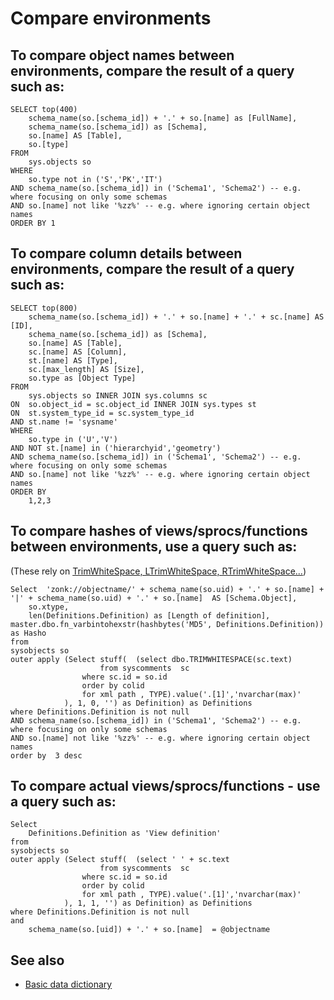 # Compare environments


## To compare object names between environments, compare the result of a query such as:

	SELECT top(400)
		schema_name(so.[schema_id]) + '.' + so.[name] as [FullName],
		schema_name(so.[schema_id]) as [Schema],
		so.[name] AS [Table],
		so.[type]
	FROM
		sys.objects so 
	WHERE 
		so.type not in ('S','PK','IT')
	AND schema_name(so.[schema_id])	in ('Schema1', 'Schema2') -- e.g. where focusing on only some schemas
	AND so.[name] not like '%zz%' -- e.g. where ignoring certain object names
	ORDER BY 1




## To compare column details between environments, compare the result of a query such as:

	SELECT top(800)
		schema_name(so.[schema_id]) + '.' + so.[name] + '.' + sc.[name] AS [ID],
		schema_name(so.[schema_id]) as [Schema],
		so.[name] AS [Table],
		sc.[name] AS [Column],
		st.[name] AS [Type],
		sc.[max_length] AS [Size],
		so.type as [Object Type]
	FROM
		sys.objects so INNER JOIN sys.columns sc 
	ON 	so.object_id = sc.object_id INNER JOIN sys.types st 
	ON 	st.system_type_id = sc.system_type_id 
	AND	st.name != 'sysname'
	WHERE 
		so.type in ('U','V')
	AND NOT st.[name] in ('hierarchyid','geometry')
	AND schema_name(so.[schema_id])	in ('Schema1', 'Schema2') -- e.g. where focusing on only some schemas
	AND so.[name] not like '%zz%' -- e.g. where ignoring certain object names
	ORDER BY 
		1,2,3



## To compare hashes of views/sprocs/functions between environments, use a query such as:

(These rely on [TrimWhiteSpace, LTrimWhiteSpace, RTrimWhiteSpace...](find_whitespace.md))


	Select 	'zonk://objectname/' + schema_name(so.uid) + '.' + so.[name] + '|' + schema_name(so.uid) + '.' + so.[name]  AS [Schema.Object], 
		so.xtype,
		len(Definitions.Definition) as [Length of definition],
	master.dbo.fn_varbintohexstr(hashbytes('MD5', Definitions.Definition)) as Hasho
	from 
	sysobjects so
	outer apply (Select stuff(	(select dbo.TRIMWHITESPACE(sc.text)
						from syscomments  sc
					where sc.id = so.id
					order by colid
					for xml path , TYPE).value('.[1]','nvarchar(max)' 
				), 1, 0, '') as Definition) as Definitions
	where Definitions.Definition is not null
	AND schema_name(so.[schema_id])	in ('Schema1', 'Schema2') -- e.g. where focusing on only some schemas
	AND so.[name] not like '%zz%' -- e.g. where ignoring certain object names
	order by  3 desc


## To compare actual views/sprocs/functions - use a query such as:


	Select 
		Definitions.Definition as 'View definition'
	from 
	sysobjects so
	outer apply (Select stuff(	(select ' ' + sc.text
						from syscomments  sc
					where sc.id = so.id
					order by colid
					for xml path , TYPE).value('.[1]','nvarchar(max)' 
				), 1, 1, '') as Definition) as Definitions
	where Definitions.Definition is not null
	and 
		schema_name(so.[uid]) + '.' + so.[name]  = @objectname



## See also

- [Basic data dictionary](data_dictionary.md)

